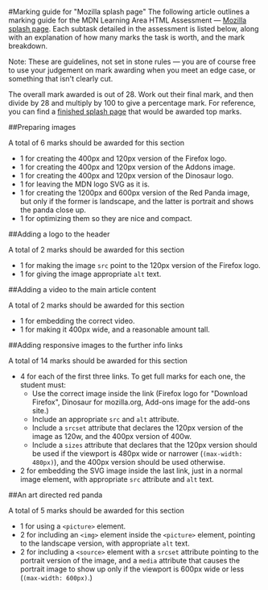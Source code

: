 #Marking guide for "Mozilla splash page"
The following article outlines a marking guide for the MDN Learning Area HTML Assessment — [Mozilla splash page](https://developer.mozilla.org/en-US/Learn/HTML/Introduction_to_HTML/Marking_up_a_letter). Each subtask detailed in the assessment is listed below, along with an explanation of how many marks the task is worth, and the mark breakdown.

Note: These are guidelines, not set in stone rules — you are of course free to use your judgement on mark awarding when you meet an edge case, or something that isn't clearly cut.

The overall mark awarded is out of 28. Work out their final mark, and then divide by 28 and multiply by 100 to give a percentage mark. For reference, you can find a [finished splash page](index.html) that would be awarded top marks. 

##Preparing images

<dl>
<dt>A total of 6 marks should be awarded for this section</dt>
<ul>
  <li>1 for creating the 400px and 120px version of the Firefox logo.</li>
  <li>1 for creating the 400px and 120px version of the Addons image.</li>
  <li>1 for creating the 400px and 120px version of the Dinosaur logo.</li>
  <li>1 for leaving the MDN logo SVG as it is.</li>
  <li>1 for creating the 1200px and 600px version of the Red Panda image, but only if the former is landscape, and the latter is portrait and shows the panda close up.</li>
  <li>1 for optimizing them so they are nice and compact.</li>
  </ul>
</dd>
</dl>

##Adding a logo to the header

<dl>
<dt>A total of 2 marks should be awarded for this section</dt>
<ul>
  <li>1 for making the image <code>src</code> point to the 120px version of the Firefox logo.</li>
  <li>1 for giving the image appropriate <code>alt</code> text.</li>
</ul>
</dd>
</dl>

##Adding a video to the main article content

<dl>
<dt>A total of 2 marks should be awarded for this section</dt>
<ul>
  <li>1 for embedding the correct video.</li>
  <li>1 for making it 400px wide, and a reasonable amount tall.</li>
</ul>
</dd>
</dl>

##Adding responsive images to the further info links

<dl>
<dt>A total of 14 marks should be awarded for this section</dt>
<ul>
  <li>4 for each of the first three links. To get full marks for each one, the student must:
    <ul>
      <li>Use the correct image inside the link (Firefox logo for "Download Firefox", Dinosaur for mozilla.org, Add-ons image for the add-ons site.)</li>
      <li>Include an appropriate <code>src</code> and <code>alt</code> attribute.</li>
      <li>Include a <code>srcset</code> attribute that declares the 120px version of the image as 120w, and the 400px version of 400w.</li>
      <li>Include a <code>sizes</code> attribute that declares that the 120px version should be used if the viewport is 480px wide or narrower (<code>(max-width: 480px)</code>), and the 400px version should be used otherwise.</li>
    </ul>
  </li>
  <li>2 for embedding the SVG image inside the last link, just in a normal image element, with appropriate <code>src</code> attribute and <code>alt</code> text.</li>
</ul>
</dd>
</dl>

##An art directed red panda

<dl>
<dt>A total of 5 marks should be awarded for this section</dt>
<ul>
  <li>1 for using a <code>&lt;picture&gt;</code> element.</li>
  <li>2 for including an <code>&lt;img&gt;</code> element inside the <code>&lt;picture&gt;</code> element, pointing to the landscape version, with appropriate <code>alt</code> text.</li>
  <li>2 for including a <code>&lt;source&gt;</code> element with a <code>srcset</code> attribute pointing to the portrait version of the image, and a <code>media</code> attribute that causes the portrait image to show up only if the viewport is 600px wide or less (<code>(max-width: 600px)</code>.)</li>
</ul>
</dd>
</dl>

